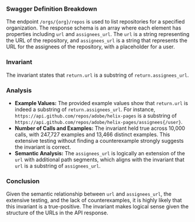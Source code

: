 ### Swagger Definition Breakdown
The endpoint `/orgs/{org}/repos` is used to list repositories for a specified organization. The response schema is an array where each element has properties including `url` and `assignees_url`. The `url` is a string representing the URL of the repository, and `assignees_url` is a string that represents the URL for the assignees of the repository, with a placeholder for a user.

### Invariant
The invariant states that `return.url` is a substring of `return.assignees_url`.

### Analysis
- **Example Values:** The provided example values show that `return.url` is indeed a substring of `return.assignees_url`. For instance, `https://api.github.com/repos/adobe/helix-pages` is a substring of `https://api.github.com/repos/adobe/helix-pages/assignees{/user}`.
- **Number of Calls and Examples:** The invariant held true across 10,000 calls, with 247,727 examples and 13,466 distinct examples. This extensive testing without finding a counterexample strongly suggests the invariant is correct.
- **Semantic Analysis:** The `assignees_url` is logically an extension of the `url` with additional path segments, which aligns with the invariant that `url` is a substring of `assignees_url`.

### Conclusion
Given the semantic relationship between `url` and `assignees_url`, the extensive testing, and the lack of counterexamples, it is highly likely that this invariant is a true-positive. The invariant makes logical sense given the structure of the URLs in the API response.
